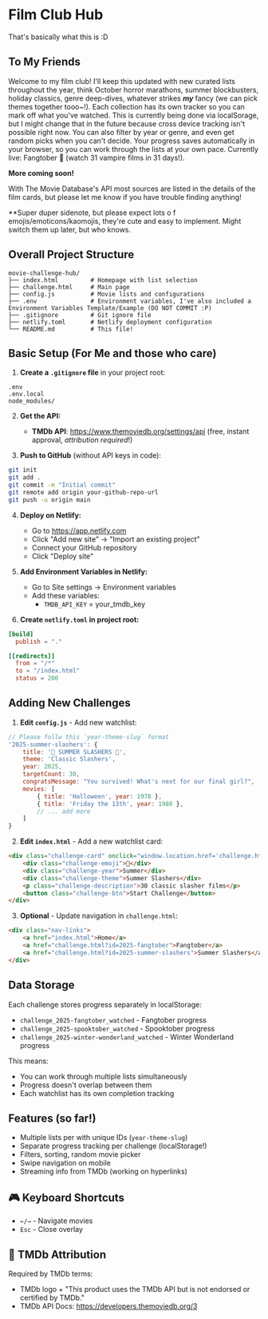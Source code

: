 # Film Club Hub

That's basically what this is :D

## To My Friends

Welcome to my film club! I'll keep this updated with new curated lists throughout the year, think October horror marathons, summer blockbusters, holiday classics, genre deep-dives, whatever strikes **_my_** fancy (we can pick themes together tooo~!). Each collection has its own tracker so you can mark off what you've watched. This is currently being done via localSorage, but I might change that in the future because cross device tracking isn't possible right now. You can also filter by year or genre, and even get random picks when you can't decide. Your progress saves automatically in your browser, so you can work through the lists at your own pace. Currently live: Fangtober 🦇 (watch 31 vampire films in 31 days!).

**More coming soon!**

With The Movie Database's API most sources are listed in the details of the film cards, but please let me know if you have trouble finding anything!

**Super duper sidenote, but please expect lots o f emojis/emoticons/kaomojis, they're cute and easy to implement. Might switch them up later, but who knows.

## Overall Project Structure

```
movie-challenge-hub/
├── index.html         # Homepage with list selection
├── challenge.html     # Main page
├── config.js          # Movie lists and configurations
├── .env               # Environment variables, I've also included a Environment Variables Template/Example (DO NOT COMMIT :P)
├── .gitignore         # Git ignore file
├── netlify.toml       # Netlify deployment configuration
└── README.md          # This file!
```

## Basic Setup (For Me and those who care)

1. **Create a `.gitignore` file** in your project root:
```
.env
.env.local
node_modules/
```

2. **Get the API:**
   - **TMDb API**: https://www.themoviedb.org/settings/api (free, instant approval, *attribution required*!)

3. **Push to GitHub** (without API keys in code):
```bash
git init
git add .
git commit -m "Initial commit"
git remote add origin your-github-repo-url
git push -u origin main
```

4. **Deploy on Netlify:**
   - Go to https://app.netlify.com
   - Click "Add new site" → "Import an existing project"
   - Connect your GitHub repository
   - Click "Deploy site"

5. **Add Environment Variables in Netlify:**
   - Go to Site settings → Environment variables
   - Add these variables:
     - `TMDB_API_KEY` = your_tmdb_key


6. **Create `netlify.toml` in project root:**
```toml
[build]
  publish = "."

[[redirects]]
  from = "/*"
  to = "/index.html"
  status = 200
```

## Adding New Challenges

1. **Edit `config.js`** - Add new watchlist:

```javascript
// Please follw this `year-theme-slug` format
'2025-summer-slashers': {
    title: '🔪 SUMMER SLASHERS 🔪',
    theme: 'Classic Slashers',
    year: 2025,
    targetCount: 30,
    congratsMessage: "You survived! What's next for our final girl?",
    movies: [
        { title: 'Halloween', year: 1978 },
        { title: 'Friday the 13th', year: 1980 },
        // ... add more
    ]
}
```

2. **Edit `index.html`** - Add a new watchlist card:

```html
<div class="challenge-card" onclick="window.location.href='challenge.html?id=2025-summer-slashers'">
    <div class="challenge-emoji">🔪</div>
    <div class="challenge-year">Summer</div>
    <div class="challenge-theme">Summer Slashers</div>
    <p class="challenge-description">30 classic slasher films</p>
    <button class="challenge-btn">Start Challenge</button>
</div>
```

3. **Optional** - Update navigation in `challenge.html`: 
<!--Will update with dropdown-->
```html
<div class="nav-links">
    <a href="index.html">Home</a>
    <a href="challenge.html?id=2025-fangtober">Fangtober</a>
    <a href="challenge.html?id=2025-summer-slashers">Summer Slashers</a>
</div>
```

## Data Storage

Each challenge stores progress separately in localStorage:
- `challenge_2025-fangtober_watched` - Fangtober progress
- `challenge_2025-spooktober_watched` - Spooktober progress
- `challenge_2025-winter-wonderland_watched` - Winter Wonderland progress

This means:
- You can work through multiple lists simultaneously
- Progress doesn't overlap between them
- Each watchlist has its own completion tracking

## Features (so far!)

- Multiple lists per with unique IDs (`year-theme-slug`)
- Separate progress tracking per challenge (localStorage!)
- Filters, sorting, random movie picker
- Swipe navigation on mobile
- Streaming info from TMDb (working on hyperlinks)

## 🎮 Keyboard Shortcuts

- `←/→` - Navigate movies
- `Esc` - Close overlay

## 📄 TMDb Attribution

Required by TMDb terms:
- TMDb logo + "This product uses the TMDb API but is not endorsed or certified by TMDb."
- TMDb API Docs: https://developers.themoviedb.org/3